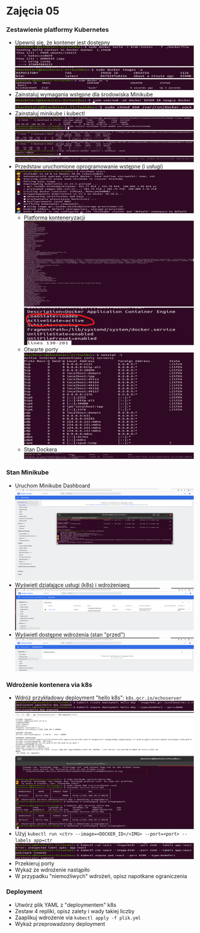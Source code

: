 # Zajęcia 05

### Zestawienie platformy Kubernetes

* Upewnij się, że kontener jest dostępny 
  ![1.png](https://github.com/InzynieriaOprogramowaniaAGH/MDO2022/blob/KK307668/GCL/01/KK307668/lab5/ss/1.png)
  ![2.png](https://github.com/InzynieriaOprogramowaniaAGH/MDO2022/blob/KK307668/GCL/01/KK307668/lab5/ss/2.png)
  ![3.png](https://github.com/InzynieriaOprogramowaniaAGH/MDO2022/blob/KK307668/GCL/01/KK307668/lab5/ss/3.png)
* Zainstaluj wymagania wstępne dla środowiska Minikube
  ![8.png](https://github.com/InzynieriaOprogramowaniaAGH/MDO2022/blob/KK307668/GCL/01/KK307668/lab5/ss/8.png)
  ![18.png](https://github.com/InzynieriaOprogramowaniaAGH/MDO2022/blob/KK307668/GCL/01/KK307668/lab5/ss/18.png)
* Zainstaluj minikube i kubectl
  ![4.png](https://github.com/InzynieriaOprogramowaniaAGH/MDO2022/blob/KK307668/GCL/01/KK307668/lab5/ss/4.png)
  ![5.png](https://github.com/InzynieriaOprogramowaniaAGH/MDO2022/blob/KK307668/GCL/01/KK307668/lab5/ss/5.png)
  ![6.png](https://github.com/InzynieriaOprogramowaniaAGH/MDO2022/blob/KK307668/GCL/01/KK307668/lab5/ss/6.png)
  ![7.png](https://github.com/InzynieriaOprogramowaniaAGH/MDO2022/blob/KK307668/GCL/01/KK307668/lab5/ss/7.png)
* Przedstaw uruchomione oprogramowanie wstępne (i usługi)
  ![9.png](https://github.com/InzynieriaOprogramowaniaAGH/MDO2022/blob/KK307668/GCL/01/KK307668/lab5/ss/9.png)
    * Platforma konteneryzacji
      ![10.png](https://github.com/InzynieriaOprogramowaniaAGH/MDO2022/blob/KK307668/GCL/01/KK307668/lab5/ss/10.png)
      ![13.png](https://github.com/InzynieriaOprogramowaniaAGH/MDO2022/blob/KK307668/GCL/01/KK307668/lab5/ss/13.png)
    * Otwarte porty
      ![11.png](https://github.com/InzynieriaOprogramowaniaAGH/MDO2022/blob/KK307668/GCL/01/KK307668/lab5/ss/11.png)
    * Stan Dockera
      ![12.png](https://github.com/InzynieriaOprogramowaniaAGH/MDO2022/blob/KK307668/GCL/01/KK307668/lab5/ss/12.png)

### Stan Minikube
* Uruchom Minikube Dashboard
  ![14.png](https://github.com/InzynieriaOprogramowaniaAGH/MDO2022/blob/KK307668/GCL/01/KK307668/lab5/ss/14.png)
* Wyświetl działające usługi (k8s) i wdrożeniaeq
  ![15.png](https://github.com/InzynieriaOprogramowaniaAGH/MDO2022/blob/KK307668/GCL/01/KK307668/lab5/ss/15.png)
* Wyświetl dostępne wdrożenia (stan "przed")
  ![16.png](https://github.com/InzynieriaOprogramowaniaAGH/MDO2022/blob/KK307668/GCL/01/KK307668/lab5/ss/16.png)

### Wdrożenie kontenera via k8s
* Wdróż przykładowy deployment "hello k8s": ```k8s.gcr.io/echoserver```
  ![17.png](https://github.com/InzynieriaOprogramowaniaAGH/MDO2022/blob/KK307668/GCL/01/KK307668/lab5/ss/17.png)
  ![19.png](https://github.com/InzynieriaOprogramowaniaAGH/MDO2022/blob/KK307668/GCL/01/KK307668/lab5/ss/19.png)
* Użyj ```kubectl run <ctr> --image=<DOCKER_ID>/<IMG> --port=<port> --labels app=ctr```
  ![20.png](https://github.com/InzynieriaOprogramowaniaAGH/MDO2022/blob/KK307668/GCL/01/KK307668/lab5/ss/20.png)
* Przekieruj porty
* Wykaż że wdrożenie nastąpiło
* W przypadku "niemożliwych" wdrożeń, opisz napotkane ograniczenia

### Deployment
* Utwórz plik YAML z "deploymentem" k8s
* Zestaw 4 repliki, opisz zalety i wady takiej liczby
* Zaaplikuj wdrożenie via ```kubectl apply -f plik.yml```
* Wykaż przeprowadzony deployment
